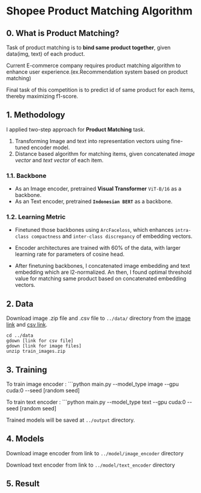 # Shopee Product Matching Algorithm

## 0. What is Product Matching?
Task of product matching is to <b>bind same product together</b>, given data(img, text) of each product.

Current E-commerce company requires product matching algorithm to enhance user experience.(ex.Recommendation system based on product matching)

Final task of this competition is to predict id of same product for each items, thereby maximizing f1-score.

## 1. Methodology
I applied two-step approach for <b>Product Matching</b> task. 
    
1. Transforming Image and text into representation vectors using fine-tuned encoder model.
2. Distance based algorithm for matching items, given concatenated *image vector* and *text vector* of each item.

### 1.1. Backbone
* As an Image encoder, pretrained <b>Visual Transformer</b> ```ViT-B/16``` as a backbone.
* As an Text encoder, pretrained <b>```Indonesian BERT```</b> as a backbone.

### 1.2. Learning Metric
* Finetuned those backbones using ```ArcFaceloss```, which enhances ```intra-class compactness``` and ```inter-class discrepancy``` of embedding vectors.

* Encoder architectures are trained with 60% of the data, with larger learning rate for parameters of cosine head.

* After finetuning backbones, I concatenated image embedding and text embedding which are l2-normalized. An then, I found optimal threshold value for matching same product based on concatenated embedding vectors.</p>


## 2. Data
Download image .zip file and .csv file to ```../data/``` directory from the [image link](https://drive.google.com/file/d/14thWaVaW65WSuyaNs2yH0JUqz4BLYF0X/view?usp=sharing) and [csv link](https://drive.google.com/file/d/1kahUn1TGA-vXPjV0UMlYC_rFUtV3yzve/view?usp=sharing).

``` 
cd ../data
gdown [link for csv file]
gdown [link for image files]
unzip train_images.zip
```

## 3. Training
To train image encoder : ```python main.py --model_type image --gpu cuda:0 --seed [random seed]

To train text encoder : ```python main.py --model_type text --gpu cuda:0 --seed [random seed]

Trained models will be saved at ```../output``` directory.

## 4. Models
Download image encoder from link to ```../model/image_encoder``` directory

Download text encoder from link to ```../model/text_encoder``` directory

## 5. Result
